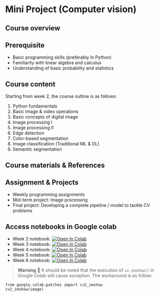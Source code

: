 # Mini Project (Computer vision)

## Course overview

## Prerequisite
- Basic programming skills (preferably in Python)
- Familiarity with linear algebra and calculus
- Understanding of basic probability and statistics

## Course content
Starting from week 2, the course outline is as follows:
1. Python fundamentals
3. Basic image & video operations
4. Basic concepts of digital image
5. Image processing I
6. Image processing II
7. Edge detection
8. Color-based segmentation
9. Image classification (Traditional ML & DL)
10. Semantic segmentation

## Course materials & References

## Assignment & Projects
- Weekly programming assignments
- Mid-term project: Image processing
- Final project: Developing a complete pipeline / model to tackle CV problems

## Access notebooks in Google colab
- Week 2 notebook: [![Open In Colab](https://colab.research.google.com/assets/colab-badge.svg)](https://colab.research.google.com/github/Jacky-lim-data-analyst/mini_project_cv/blob/main/w2_tutorial.ipynb)
- Week 3 notebook: [![Open In Colab](https://colab.research.google.com/assets/colab-badge.svg)](https://colab.research.google.com/github/Jacky-lim-data-analyst/mini_project_cv/blob/main/w3_tutorial.ipynb)
- Week 4 notebook: [![Open In Colab](https://colab.research.google.com/assets/colab-badge.svg)](https://colab.research.google.com/github/Jacky-lim-data-analyst/mini_project_cv/blob/main/w4_tutorial.ipynb)
- Week 5 notebook: [![Open In Colab](https://colab.research.google.com/assets/colab-badge.svg)](https://colab.research.google.com/github/Jacky-lim-data-analyst/mini_project_cv/blob/main/w5_tutorial.ipynb)
- Week 6 notebook: [![Open In Colab](https://colab.research.google.com/assets/colab-badge.svg)](https://colab.research.google.com/github/Jacky-lim-data-analyst/mini_project_cv/blob/main/w6_tutorial.ipynb)

> **Warning** 🚨
> It should be noted that the execution of `cv.imshow()` in Google Colab will cause exception. The workaround is as follow:

 ```{python}
from google.colab.patches import cv2_imshow
cv2_imshow(image)
```
